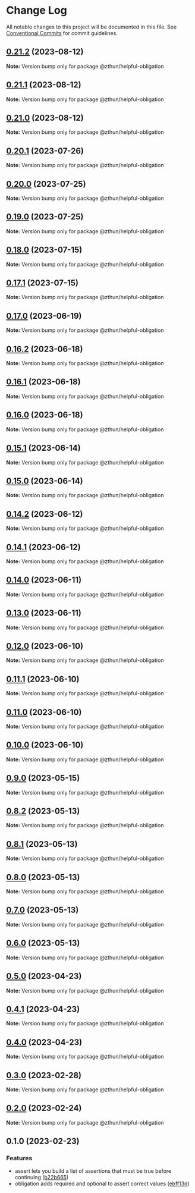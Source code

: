 # Change Log

All notable changes to this project will be documented in this file.
See [Conventional Commits](https://conventionalcommits.org) for commit guidelines.

## [0.21.2](https://github.com/zthun/helpful/compare/v0.21.1...v0.21.2) (2023-08-12)

**Note:** Version bump only for package @zthun/helpful-obligation





## [0.21.1](https://github.com/zthun/helpful/compare/v0.21.0...v0.21.1) (2023-08-12)

**Note:** Version bump only for package @zthun/helpful-obligation





## [0.21.0](https://github.com/zthun/helpful/compare/v0.20.1...v0.21.0) (2023-08-12)

**Note:** Version bump only for package @zthun/helpful-obligation





## [0.20.1](https://github.com/zthun/helpful/compare/v0.20.0...v0.20.1) (2023-07-26)

**Note:** Version bump only for package @zthun/helpful-obligation





## [0.20.0](https://github.com/zthun/helpful/compare/v0.19.0...v0.20.0) (2023-07-25)

**Note:** Version bump only for package @zthun/helpful-obligation





## [0.19.0](https://github.com/zthun/helpful/compare/v0.18.0...v0.19.0) (2023-07-25)

**Note:** Version bump only for package @zthun/helpful-obligation





## [0.18.0](https://github.com/zthun/helpful/compare/v0.17.1...v0.18.0) (2023-07-15)

**Note:** Version bump only for package @zthun/helpful-obligation





## [0.17.1](https://github.com/zthun/helpful/compare/v0.17.0...v0.17.1) (2023-07-15)

**Note:** Version bump only for package @zthun/helpful-obligation





## [0.17.0](https://github.com/zthun/helpful/compare/v0.16.2...v0.17.0) (2023-06-19)

**Note:** Version bump only for package @zthun/helpful-obligation





## [0.16.2](https://github.com/zthun/helpful/compare/v0.16.1...v0.16.2) (2023-06-18)

**Note:** Version bump only for package @zthun/helpful-obligation





## [0.16.1](https://github.com/zthun/helpful/compare/v0.16.0...v0.16.1) (2023-06-18)

**Note:** Version bump only for package @zthun/helpful-obligation





## [0.16.0](https://github.com/zthun/helpful/compare/v0.15.1...v0.16.0) (2023-06-18)

**Note:** Version bump only for package @zthun/helpful-obligation





## [0.15.1](https://github.com/zthun/helpful/compare/v0.15.0...v0.15.1) (2023-06-14)

**Note:** Version bump only for package @zthun/helpful-obligation





## [0.15.0](https://github.com/zthun/helpful/compare/v0.14.2...v0.15.0) (2023-06-14)

**Note:** Version bump only for package @zthun/helpful-obligation





## [0.14.2](https://github.com/zthun/helpful/compare/v0.14.1...v0.14.2) (2023-06-12)

**Note:** Version bump only for package @zthun/helpful-obligation





## [0.14.1](https://github.com/zthun/helpful/compare/v0.14.0...v0.14.1) (2023-06-12)

**Note:** Version bump only for package @zthun/helpful-obligation





## [0.14.0](https://github.com/zthun/helpful/compare/v0.13.0...v0.14.0) (2023-06-11)

**Note:** Version bump only for package @zthun/helpful-obligation





## [0.13.0](https://github.com/zthun/helpful/compare/v0.12.0...v0.13.0) (2023-06-11)

**Note:** Version bump only for package @zthun/helpful-obligation





## [0.12.0](https://github.com/zthun/helpful/compare/v0.11.1...v0.12.0) (2023-06-10)

**Note:** Version bump only for package @zthun/helpful-obligation





## [0.11.1](https://github.com/zthun/helpful/compare/v0.11.0...v0.11.1) (2023-06-10)

**Note:** Version bump only for package @zthun/helpful-obligation





## [0.11.0](https://github.com/zthun/helpful/compare/v0.10.0...v0.11.0) (2023-06-10)

**Note:** Version bump only for package @zthun/helpful-obligation





## [0.10.0](https://github.com/zthun/helpful/compare/v0.9.0...v0.10.0) (2023-06-10)

**Note:** Version bump only for package @zthun/helpful-obligation





## [0.9.0](https://github.com/zthun/helpful/compare/v0.8.2...v0.9.0) (2023-05-15)

**Note:** Version bump only for package @zthun/helpful-obligation





## [0.8.2](https://github.com/zthun/helpful/compare/v0.8.1...v0.8.2) (2023-05-13)

**Note:** Version bump only for package @zthun/helpful-obligation





## [0.8.1](https://github.com/zthun/helpful/compare/v0.8.0...v0.8.1) (2023-05-13)

**Note:** Version bump only for package @zthun/helpful-obligation





## [0.8.0](https://github.com/zthun/helpful/compare/v0.7.0...v0.8.0) (2023-05-13)

**Note:** Version bump only for package @zthun/helpful-obligation





## [0.7.0](https://github.com/zthun/helpful/compare/v0.6.0...v0.7.0) (2023-05-13)

**Note:** Version bump only for package @zthun/helpful-obligation





## [0.6.0](https://github.com/zthun/helpful/compare/v0.5.0...v0.6.0) (2023-05-13)

**Note:** Version bump only for package @zthun/helpful-obligation





## [0.5.0](https://github.com/zthun/helpful/compare/v0.4.1...v0.5.0) (2023-04-23)

**Note:** Version bump only for package @zthun/helpful-obligation





## [0.4.1](https://github.com/zthun/helpful/compare/v0.4.0...v0.4.1) (2023-04-23)

**Note:** Version bump only for package @zthun/helpful-obligation





## [0.4.0](https://github.com/zthun/helpful/compare/v0.3.0...v0.4.0) (2023-04-23)

**Note:** Version bump only for package @zthun/helpful-obligation





## [0.3.0](https://github.com/zthun/helpful/compare/v0.2.0...v0.3.0) (2023-02-28)

**Note:** Version bump only for package @zthun/helpful-obligation





## [0.2.0](https://github.com/zthun/helpful/compare/v0.1.0...v0.2.0) (2023-02-24)

**Note:** Version bump only for package @zthun/helpful-obligation





## 0.1.0 (2023-02-23)


### Features

* assert lets you build a list of assertions that must be true before continuing ([b22b665](https://github.com/zthun/helpful/commit/b22b6651e3f780bf87241fe529d358244cbadba1))
* obligation adds required and optional to assert correct values ([ebff13d](https://github.com/zthun/helpful/commit/ebff13da42fffe12435464c081851ec8bec8d6c0))
